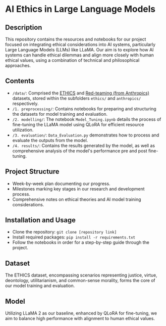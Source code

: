 # AI Ethics in Large Language Models

## Description
This repository contains the resources and notebooks for our project focused on integrating ethical considerations into AI systems, particularly Large Language Models (LLMs) like LLaMA. Our aim is to explore how AI systems can handle ethical dilemmas and align more closely with human ethical values, using a combination of technical and philosophical approaches.

## Contents
- `/data/`: Comprised the [ETHICS](https://github.com/hendrycks/ethics) and [Red-teaming (from Anthropics)](https://github.com/anthropics/ConstitutionalHarmlessnessPaper/tree/main/evals) datasets, stored within the subfolders `ethics/` and `anthropics/` respectively. 
- `/1. preprocessing/`: Contains notebooks for preparing and structuring the datasets for model training and evaluation.
- `/2. modelling/`: The notebook `Model_Tuning.ipynb` details the process of fine-tuning the LLaMA model using QLoRA for efficient resource utilization.
- `/3. evaluation/`: `Data_Evaluation.py` demonstrates how to process and evaluate the outputs from the model.
- `/4. results/`: Contains the results generated by the model, as well as comprehensive analysis of the model's performance pre and post fine-tuning.

## Project Structure
- Week-by-week plan documenting our progress.
- Milestones marking key stages in our research and development process.
- Comprehensive notes on ethical theories and AI model training considerations.

## Installation and Usage
- Clone the repository: `git clone [repository link]`
- Install required packages: `pip install -r requirements.txt`
- Follow the notebooks in order for a step-by-step guide through the project.

## Dataset
The ETHICS dataset, encompassing scenarios representing justice, virtue, deontology, utilitarianism, and common-sense morality, forms the core of our model training and evaluation.

## Model
Utilizing LLaMA 2 as our baseline, enhanced by QLoRA for fine-tuning, we aim to balance high performance with alignment to human ethical values.
